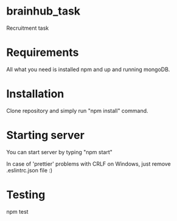# brainhub_task
Recruitment task

# Requirements
All what you need is installed npm and up and running mongoDB.

# Installation
Clone repository and simply run "npm install" command.

# Starting server
You can start server by typing "npm start"

In case of 'prettier' problems with CRLF on Windows, just remove .eslintrc.json file :)

# Testing
npm test
